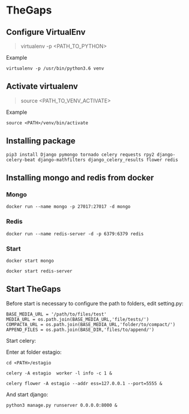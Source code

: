 # TheGaps

## Configure VirtualEnv
>virtualenv -p <PATH_TO_PYTHON> <NAME>

Example

`virtualenv -p /usr/bin/python3.6 venv`

## Activate virtualenv

> source <PATH_TO_VENV_ACTIVATE>

Example

`source <PATH>/venv/bin/activate`

## Installing package

`pip3 install Django pymongo tornado celery requests rpy2 django-celery-beat django-mathfilters django_celery_results flower redis`

## Installing mongo and redis from docker

### Mongo

`docker run --name mongo -p 27017:27017 -d mongo`

### Redis

`docker run --name redis-server -d -p 6379:6379 redis`

### Start

`docker start mongo`

`docker start redis-server`

## Start TheGaps

Before start is necessary to configure the path to folders, edit setting.py:

```
BASE_MEDIA_URL = '/path/to/files/test'
MEDIA_URL = os.path.join(BASE_MEDIA_URL,'file/tests/')
COMPACTA_URL = os.path.join(BASE_MEDIA_URL,'folder/to/compact/')
APPEND_FILES = os.path.join(BASE_DIR,'files/to/append/')
```

Start celery:

Enter at folder estagio:

`cd <PATH>/estagio`

`celery -A estagio  worker -l info -c 1 &`

`celery flower -A estagio --addr ess=127.0.0.1 --port=5555 &`

And start django:

`python3 manage.py runserver 0.0.0.0:8000 &`
